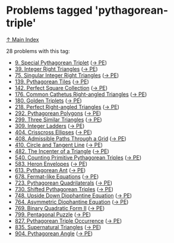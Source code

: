# Problems tagged 'pythagorean-triple'

[↑ Main Index](../README.md)

28 problems with this tag:

- [9. Special Pythagorean Triplet](../problems/9.md) ([→ PE](https://projecteuler.net/problem=9))
- [39. Integer Right Triangles](../problems/39.md) ([→ PE](https://projecteuler.net/problem=39))
- [75. Singular Integer Right Triangles](../problems/75.md) ([→ PE](https://projecteuler.net/problem=75))
- [139. Pythagorean Tiles](../problems/139.md) ([→ PE](https://projecteuler.net/problem=139))
- [142. Perfect Square Collection](../problems/142.md) ([→ PE](https://projecteuler.net/problem=142))
- [176. Common Cathetus Right-angled Triangles](../problems/176.md) ([→ PE](https://projecteuler.net/problem=176))
- [180. Golden Triplets](../problems/180.md) ([→ PE](https://projecteuler.net/problem=180))
- [218. Perfect Right-angled Triangles](../problems/218.md) ([→ PE](https://projecteuler.net/problem=218))
- [292. Pythagorean Polygons](../problems/292.md) ([→ PE](https://projecteuler.net/problem=292))
- [299. Three Similar Triangles](../problems/299.md) ([→ PE](https://projecteuler.net/problem=299))
- [309. Integer Ladders](../problems/309.md) ([→ PE](https://projecteuler.net/problem=309))
- [404. Crisscross Ellipses](../problems/404.md) ([→ PE](https://projecteuler.net/problem=404))
- [408. Admissible Paths Through a Grid](../problems/408.md) ([→ PE](https://projecteuler.net/problem=408))
- [410. Circle and Tangent Line](../problems/410.md) ([→ PE](https://projecteuler.net/problem=410))
- [482. The Incenter of a Triangle](../problems/482.md) ([→ PE](https://projecteuler.net/problem=482))
- [540. Counting Primitive Pythagorean Triples](../problems/540.md) ([→ PE](https://projecteuler.net/problem=540))
- [583. Heron Envelopes](../problems/583.md) ([→ PE](https://projecteuler.net/problem=583))
- [613. Pythagorean Ant](../problems/613.md) ([→ PE](https://projecteuler.net/problem=613))
- [678. Fermat-like Equations](../problems/678.md) ([→ PE](https://projecteuler.net/problem=678))
- [723. Pythagorean Quadrilaterals](../problems/723.md) ([→ PE](https://projecteuler.net/problem=723))
- [730. Shifted Pythagorean Triples](../problems/730.md) ([→ PE](https://projecteuler.net/problem=730))
- [748. Upside Down Diophantine Equation](../problems/748.md) ([→ PE](https://projecteuler.net/problem=748))
- [764. Asymmetric Diophantine Equation](../problems/764.md) ([→ PE](https://projecteuler.net/problem=764))
- [769. Binary Quadratic Form II](../problems/769.md) ([→ PE](https://projecteuler.net/problem=769))
- [799. Pentagonal Puzzle](../problems/799.md) ([→ PE](https://projecteuler.net/problem=799))
- [827. Pythagorean Triple Occurrence](../problems/827.md) ([→ PE](https://projecteuler.net/problem=827))
- [835. Supernatural Triangles](../problems/835.md) ([→ PE](https://projecteuler.net/problem=835))
- [904. Pythagorean Angle](../problems/904.md) ([→ PE](https://projecteuler.net/problem=904))
